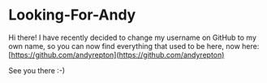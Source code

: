 # Looking-For-Andy
Hi there! I have recently decided to change my username on GitHub to my own name, so you can now find everything that used to be here, now here: [https://github.com/andyrepton](https://github.com/andyrepton)

See you there :-)

